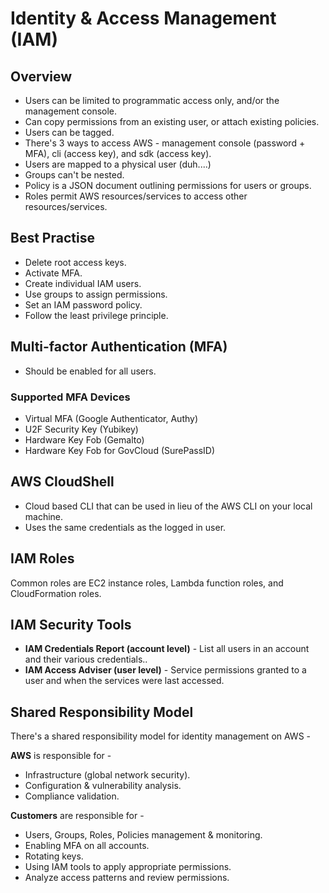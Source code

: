 # Identity & Access Management (IAM)

## Overview

- Users can be limited to programmatic access only, and/or the management console.
- Can copy permissions from an existing user, or attach existing policies.
- Users can be tagged.
- There's 3 ways to access AWS - management console (password + MFA), cli (access key), and sdk (access key).
- Users are mapped to a physical user (duh....)
- Groups can't be nested.
- Policy is a JSON  document outlining  permissions for users or groups.
- Roles permit AWS resources/services to access other resources/services.

## Best Practise

- Delete root access keys.
- Activate MFA.
- Create individual IAM users.
- Use groups to assign permissions.
- Set an IAM password policy.
- Follow the least privilege principle.

## Multi-factor Authentication (MFA)

- Should be enabled for all users.

### Supported MFA Devices

- Virtual MFA (Google Authenticator, Authy)
- U2F Security Key (Yubikey)
- Hardware Key Fob (Gemalto)
- Hardware Key Fob for GovCloud (SurePassID)

## AWS CloudShell

- Cloud based CLI that can be used in lieu of the AWS CLI on your local machine.
- Uses the same credentials as the logged in user.

## IAM Roles

Common roles are EC2 instance roles, Lambda function roles, and CloudFormation roles.

## IAM Security Tools

- **IAM Credentials Report (account level)** - List all users in an account and their various credentials..
- **IAM Access Adviser (user level)** - Service permissions granted to a user and when the services were last accessed.

## Shared Responsibility Model

There's a shared responsibility model for identity management on AWS -

**AWS** is responsible for -

- Infrastructure (global network security).
- Configuration & vulnerability analysis.
- Compliance validation.

**Customers** are responsible for -

- Users, Groups, Roles, Policies management & monitoring.
- Enabling MFA on all accounts.
- Rotating keys.
- Using IAM tools to apply appropriate permissions.
- Analyze access patterns and review permissions.

